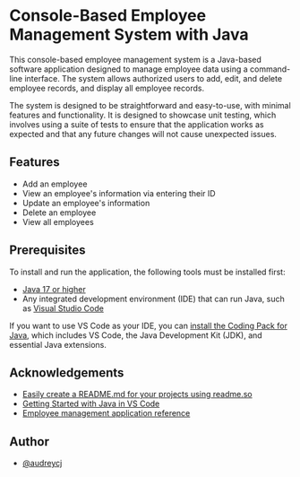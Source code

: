 
# Console-Based Employee Management System with Java

This console-based employee management system is a Java-based software application designed to manage employee data using a command-line interface. The system allows authorized users to add, edit, and delete employee records, and display all employee records.

The system is designed to be straightforward and easy-to-use, with minimal features and functionality. It is designed to showcase unit testing, which involves using a suite of tests to ensure that the application works as expected and that any future changes will not cause unexpected issues.
## Features

- Add an employee
- View an employee's information via entering their ID
- Update an employee's information
- Delete an employee
- View all employees


## Prerequisites

To install and run the application, the following tools must be installed first:
- [Java 17 or higher](https://www.oracle.com/java/technologies/downloads/)
- Any integrated development environment (IDE) that can run Java, such as [Visual Studio Code](https://code.visualstudio.com/Download)

If you want to use VS Code as your IDE, you can [install the Coding Pack for Java](https://code.visualstudio.com/docs/java/java-tutorial), which includes VS Code, the Java Development Kit (JDK), and essential Java extensions.
## Acknowledgements

 - [Easily create a README.md for your projects using readme.so](https://readme.so/editor)
 - [Getting Started with Java in VS Code](https://code.visualstudio.com/docs/java/java-tutorial)
 - [Employee management application reference](https://github.com/sjprogramming/Employee-Management-Application)


## Author

- [@audreycj](https://github.com/audreycj)

